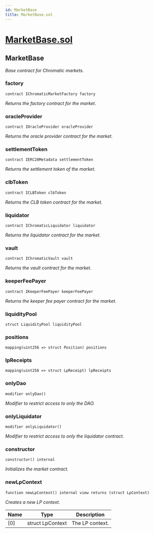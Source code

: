 ```yaml
---
id: MarketBase
title: MarketBase.sol
---
```

# [MarketBase.sol](https://github.com/chromatic-protocol/contracts/tree/main/contracts/core/base/market/MarketBase.sol)

## MarketBase

_Base contract for Chromatic markets._

### factory

```solidity
contract IChromaticMarketFactory factory
```

_Returns the factory contract for the market._

### oracleProvider

```solidity
contract IOracleProvider oracleProvider
```

_Returns the oracle provider contract for the market._

### settlementToken

```solidity
contract IERC20Metadata settlementToken
```

_Returns the settlement token of the market._

### clbToken

```solidity
contract ICLBToken clbToken
```

_Returns the CLB token contract for the market._

### liquidator

```solidity
contract IChromaticLiquidator liquidator
```

_Returns the liquidator contract for the market._

### vault

```solidity
contract IChromaticVault vault
```

_Returns the vault contract for the market._

### keeperFeePayer

```solidity
contract IKeeperFeePayer keeperFeePayer
```

_Returns the keeper fee payer contract for the market._

### liquidityPool

```solidity
struct LiquidityPool liquidityPool
```

### positions

```solidity
mapping(uint256 => struct Position) positions
```

### lpReceipts

```solidity
mapping(uint256 => struct LpReceipt) lpReceipts
```

### onlyDao

```solidity
modifier onlyDao()
```

_Modifier to restrict access to only the DAO._

### onlyLiquidator

```solidity
modifier onlyLiquidator()
```

_Modifier to restrict access to only the liquidator contract._

### constructor

```solidity
constructor() internal
```

_Initializes the market contract._

### newLpContext

```solidity
function newLpContext() internal view returns (struct LpContext)
```

_Creates a new LP context._

| Name | Type | Description |
| ---- | ---- | ----------- |
| [0] | struct LpContext | The LP context. |

